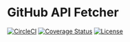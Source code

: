 # GitHub API Fetcher

[![CircleCI](https://circleci.com/gh/gustavclausen/github-api-fetcher/tree/master.svg?style=svg)](https://circleci.com/gh/gustavclausen/github-api-fetcher/tree/master)
[![Coverage Status](https://coveralls.io/repos/github/gustavclausen/github-api-fetcher/badge.svg?branch=master)](https://coveralls.io/github/gustavclausen/github-api-fetcher?branch=master)
[![License](https://img.shields.io/github/license/gustavclausen/github-api-fetcher.svg)](https://github.com/gustavclausen/github-api-fetcher/blob/master/LICENSE)
